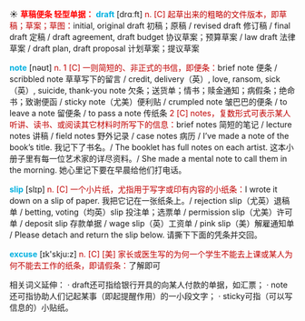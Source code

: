 ☀ <font color="red">**草稿便条 轻型单据：**</font>
<font color="sky blue">**draft**</font> [drɑːft] 
<font color="#c00000">n. [C] 起草出来的粗略的文件版本，即草稿；草案；草图：</font>initial, original draft 初稿；原稿 / revised draft 修订稿 / final draft 定稿 / draft agreement, draft budget 协议草案；预算草案 / law draft 法律草案 / draft plan, draft proposal 计划草案；提议草案

<font color="sky blue">**note**</font> [nəʊt] 
<font color="#c00000">n. 1 [C] 一则简短的、非正式的书信，即便条：</font>brief note 便条 / scribbled note 草草写下的留言 / credit, delivery（英）, love, ransom, sick（英）, suicide, thank-you note 欠条；送货单；情书；赎金通知；病假条；绝命书；致谢便函 / sticky note（尤美）便利贴 / crumpled note 皱巴巴的便条 / to leave a note 留便条 / to pass a note 传纸条 <font color="#c00000">2 [C] notes，复数形式可表示某人听讲、读书、或阅读其它材料时所写下的信息：</font>brief notes 简短的笔记 / lecture notes 讲稿 / field notes 野外记录 / case notes 病历 / I’ve made a note of the book’s title. 我记下了书名。/ The booklet has full notes on each artist. 这本小册子里有每一位艺术家的详尽资料。/ She made a mental note to call them in the morning. 她心里记下要在早晨给他们打电话。

<font color="sky blue">**slip**</font> [slɪp] 
<font color="#c00000">n. [C] 一个小片纸，尤指用于写字或印有内容的小纸条：</font>I wrote it down on a slip of paper. 我把它记在一张纸条上。/ rejection slip（尤英）退稿单 / betting, voting（均英）slip 投注单；选票单 / permission slip（尤美）许可单 / deposit slip 存款单据 / wage slip（英）工资单 / pink slip（美）解雇通知单 / Please detach and return the slip below. 请撕下下面的凭条并交回。

<font color="sky blue">**excuse**</font> [ɪk'skju:z] 
<font color="#c00000">n. [C] [美] 家长或医生写的为何一个学生不能去上课或某人为何不能去工作的纸条，即请假条：</font>了解即可

相关词义延伸：
· draft还可指给银行开具的向某人付款的单据，如汇票；
· note还可指协助人们记起某事（即起提醒作用）的一小段文字；
· sticky可指（可以写信息的）小贴纸。
